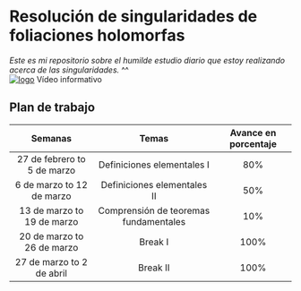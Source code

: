 # Resolución de singularidades de foliaciones holomorfas
_Este es mi repositorio sobre el humilde estudio diario que estoy realizando acerca de las singularidades._ ^^<br /> 
[![logo](https://cdn1.iconfinder.com/data/icons/logotypes/32/youtube-128.png)](https://youtu.be/7FaqwZ3L5aM) Vídeo informativo<br /> 
## Plan de trabajo
| Semanas                      |Temas                                |Avance en porcentaje|
| :--------------------------: |:-----------------------------------:|:------------------:|
| 27 de febrero to 5 de marzo  | Definiciones elementales I          |80%                 |
| 6 de marzo to 12 de marzo    |Definiciones elementales II          |50%                 |
| 13 de marzo to 19 de marzo   |Comprensión de teoremas fundamentales|10%                 |
|20 de marzo to 26 de marzo    |Break I                              |100%                |
|27 de marzo to 2 de abril     |Break II                             |100%                |  
